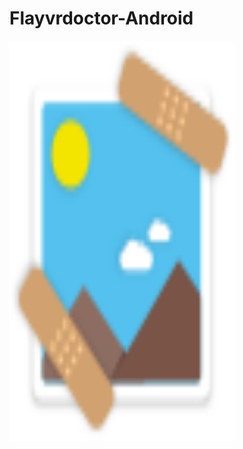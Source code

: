 # Flayvrdoctor-Android
<img src="https://github.com/Happyandhappy/Flayvrdoctor-Android/blob/master/app/src/main/res/drawable-hdpi-v4/app_icon.png" alt="alt text" width="360" height="640">

